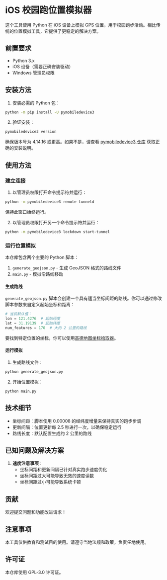 # iOS 校园跑位置模拟器

这个工具使用 Python 在 iOS 设备上模拟 GPS 位置，用于校园跑步活动。相比传统的位置模拟工具，它提供了更稳定的解决方案。

## 前置要求

- Python 3.x
- iOS 设备（需要正确安装驱动）
- Windows 管理员权限

## 安装方法

1. 安装必需的 Python 包：
```bash
python -m pip install -U pymobiledevice3
```

2. 验证安装：
```bash
pymobiledevice3 version
```
确保版本号为 4.14.16 或更高。如果不是，请查看 [pymobiledevice3 仓库](https://github.com/doronz88/pymobiledevice3) 获取正确的安装说明。

## 使用方法

### 建立连接

1. 以管理员权限打开命令提示符并运行：
```bash
python -m pymobiledevice3 remote tunneld
```
保持此窗口始终运行。

2. 以管理员权限打开另一个命令提示符并运行：
```bash
python -m pymobiledevice3 lockdown start-tunnel
```

### 运行位置模拟

本仓库包含两个主要的 Python 脚本：

1. `generate_geojson.py` - 生成 GeoJSON 格式的路线文件
2. `main.py` - 模拟沿路线移动

#### 生成路线

`generate_geojson.py` 脚本会创建一个具有适当坐标间距的路线。你可以通过修改脚本参数来自定义起始坐标和距离：

```python
# 当前默认值：
lon = 121.4276  # 起始经度
lat = 31.19139  # 起始纬度
num_features = 170  # 大约 2 公里的路线
```

要找到特定位置的坐标，你可以使用[高德地图坐标拾取器](https://lbs.amap.com/tools/picker)。

#### 运行模拟

1. 生成路线文件：
```bash
python generate_geojson.py
```

2. 开始位置模拟：
```bash
python main.py
```

## 技术细节

- 坐标间距：脚本使用 0.00008 的经纬度增量来保持真实的跑步步调
- 更新间隔：位置更新每 2.5 秒进行一次，以确保稳定运行
- 路线长度：默认配置生成约 2 公里的路线

## 已知问题及解决方案

1. **速度注意事项**：
   - 坐标间距和更新间隔已针对真实跑步速度优化
   - 坐标间距过大可能导致无效的速度读数
   - 坐标间距过小可能导致系统卡顿

## 贡献

欢迎提交问题和功能改进请求！

## 注意事项

本工具仅供教育和测试目的使用。请遵守当地法规和政策，负责任地使用。

## 许可证

本仓库使用 GPL-3.0 许可证。